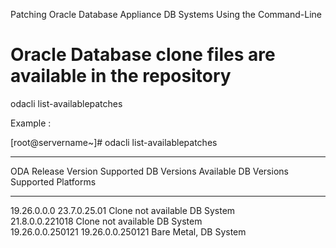 Patching Oracle Database Appliance DB Systems Using the Command-Line

# Oracle Database clone files are available in the repository

odacli list-availablepatches

Example :

[root@servername~]#  odacli list-availablepatches
-------------------- ------------------------- ------------------------- ------------------------------
ODA Release Version  Supported DB Versions     Available DB Versions     Supported Platforms           
-------------------- ------------------------- ------------------------- ------------------------------
19.26.0.0.0          23.7.0.25.01              Clone not available       DB System                     
                     21.8.0.0.221018           Clone not available       DB System                     
                     19.26.0.0.250121          19.26.0.0.250121          Bare Metal, DB System   
